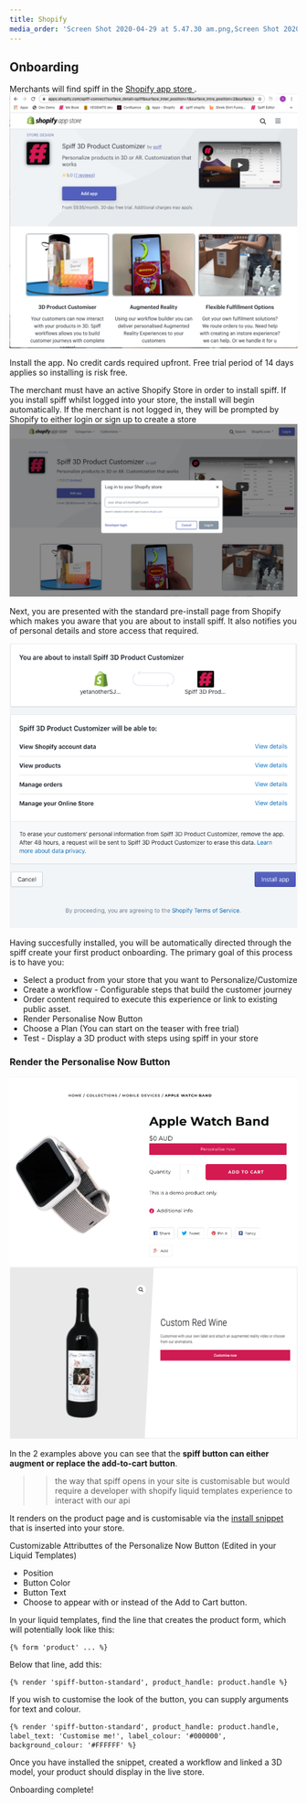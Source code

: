 ```yaml
---
title: Shopify
media_order: 'Screen Shot 2020-04-29 at 5.47.30 am.png,Screen Shot 2020-04-29 at 6.09.24 am.png,Screen Shot 2020-04-29 at 6.22.55 am.png,Screen Shot 2020-05-05 at 6.32.01 am.png,Screen Shot 2020-05-05 at 6.32.58 am.png'
---
```


## Onboarding

Merchants will find spiff in the [Shopify app store ](https://apps.shopify.com/spiff-connect?surface_detail=product+customiser&surface_inter_position=1&surface_intra_position=4&surface_type=search).
![](Screen%20Shot%202020-04-29%20at%205.47.30%20am.png)

Install the app. 
No credit cards required upfront. Free trial period of 14 days applies so installing is risk free. 

The merchant must have an active Shopify Store in order to install spiff. If you install spiff whilst logged into your store, the install will begin automatically. If the merchant is not logged in, they will be prompted by Shopify to either login or sign up to create a store 
![](Screen%20Shot%202020-04-29%20at%206.09.24%20am.png)

Next, you are presented with the standard pre-install page from Shopify which makes you aware that you are about to install spiff. It also notifies you of personal details and store access that required. 

![](Screen%20Shot%202020-04-29%20at%206.22.55%20am.png)

Having succesfully installed, you will be automatically directed through the spiff create your first product onboarding. 
The primary goal of this process is to have you: 
- Select a product from your store that you want to Personalize/Customize
- Create a workflow - Configurable steps that build the customer journey
- Order content required to execute this experience or link to existing public asset.
- Render Personalise Now Button 
- Choose a Plan (You can start on the teaser with free trial) 
- Test - Display a 3D product with steps using spiff in your store

### Render the Personalise Now Button 
![](Screen%20Shot%202020-05-05%20at%206.32.01%20am.png?lightbox=1200,600&resize=600,400)![](Screen%20Shot%202020-05-05%20at%206.32.58%20am.png?lightbox=1200,800&resize=600,400)

In the 2 examples above you can see that the **spiff button can either augment or replace the add-to-cart button**.

>> the way that spiff opens in your site is customisable but would require a developer with shopify liquid templates experience to interact with our api 

It renders on the product page and is customisable via the [install snippet](http://help.spiff.com.au/#installation) that is inserted into your store.

Customizable Attributtes of the Personalize Now Button (Edited in your Liquid Templates)

- Position
- Button Color
- Button Text
- Choose to appear with or instead of the Add to Cart button.

In your liquid templates, find the line that creates the product form, which will potentially look like this:

```
{% form 'product' ... %}
```

Below that line, add this:

```
{% render 'spiff-button-standard', product_handle: product.handle %}
```

If you wish to customise the look of the button, you can supply arguments for text and colour.

```
{% render 'spiff-button-standard', product_handle: product.handle, label_text: 'Customise me!', label_colour: '#000000', background_colour: '#FFFFFF' %}
```

Once you have installed the snippet, created a workflow and linked a 3D model, your product should display in the live store. 

Onboarding complete!

